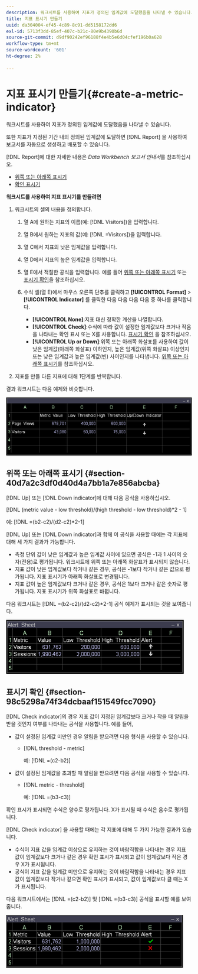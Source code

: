 ```yaml
---
description: 워크시트를 사용하여 지표가 정의된 임계값에 도달했음을 나타낼 수 있습니다.
title: 지표 표시기 만들기
uuid: da304004-ef45-4c89-8c91-dd5158172dd6
exl-id: 5713f3dd-85ef-407c-b21c-80e9b4390b6d
source-git-commit: d9df90242ef96188f4e4b5e6d04cfef196b0a628
workflow-type: tm+mt
source-wordcount: '601'
ht-degree: 2%

---
```


# 지표 표시기 만들기{#create-a-metric-indicator}

워크시트를 사용하여 지표가 정의된 임계값에 도달했음을 나타낼 수 있습니다.

또한 지표가 지정된 기간 내의 정의된 임계값에 도달하면 [!DNL Report] 을 사용하여 보고서를 자동으로 생성하고 배포할 수 있습니다.

[!DNL Report]에 대한 자세한 내용은 *Data Workbench 보고서 안내서*&#x200B;를 참조하십시오.

* [위쪽 또는 아래쪽 표시기](../../../../home/c-get-started/c-analysis-vis/c-wksts/c-metric-ind.md#section-40d7a2c3df0d40d4a7bb1a7e856abcba)
* [확인 표시기](../../../../home/c-get-started/c-analysis-vis/c-wksts/c-metric-ind.md#section-98c5298a74f34dcbaaf151549fcc7090)

**워크시트를 사용하여 지표 표시기를 만들려면**

1. 워크시트의 셀의 내용을 정의합니다.

   1. 열 A에 원하는 지표의 이름(예: [!DNL Visitors])을 입력합니다.
   1. 열 B에서 원하는 지표의 값(예: [!DNL =Visitors])을 입력합니다.
   1. 열 C에서 지표의 낮은 임계값을 입력합니다.
   1. 열 D에서 지표의 높은 임계값을 입력합니다.
   1. 열 E에서 적절한 공식을 입력합니다. 예를 들어 [위쪽 또는 아래쪽 표시기](../../../../home/c-get-started/c-analysis-vis/c-wksts/c-metric-ind.md#section-40d7a2c3df0d40d4a7bb1a7e856abcba) 또는 [표시기 확인](../../../../home/c-get-started/c-analysis-vis/c-wksts/c-metric-ind.md#section-98c5298a74f34dcbaaf151549fcc7090)을 참조하십시오.
   1. 수식 셀(열 E)에서 마우스 오른쪽 단추를 클릭하고 **[!UICONTROL Format]** > **[!UICONTROL Indicator]** 를 클릭한 다음 다음 다음 다음 중 하나를 클릭합니다.

      * **[!UICONTROL None]**:지표 대신 정확한 계산을 나열합니다.
      * **[!UICONTROL Check]**:수식에 따라 값이 설정한 임계값보다 크거나 작음을 나타내는 확인 표시 또는 X를 사용합니다. [표시기 확인](../../../../home/c-get-started/c-analysis-vis/c-wksts/c-metric-ind.md#section-98c5298a74f34dcbaaf151549fcc7090) 을 참조하십시오.
      * **[!UICONTROL Up or Down]**:위쪽 또는 아래쪽 화살표를 사용하여 값이 낮은 임계값(아래쪽 화살표) 이하인지, 높은 임계값(위쪽 화살표) 이상인지 또는 낮은 임계값과 높은 임계값(빈) 사이인지를 나타냅니다. [위쪽 또는 아래쪽 표시기](../../../../home/c-get-started/c-analysis-vis/c-wksts/c-metric-ind.md#section-40d7a2c3df0d40d4a7bb1a7e856abcba)를 참조하십시오.

1. 지표를 만들 다른 지표에 대해 1단계를 반복합니다.

결과 워크시트는 다음 예제와 비슷합니다.

![](assets/vis_Worksheet_Alerts.png)

## 위쪽 또는 아래쪽 표시기 {#section-40d7a2c3df0d40d4a7bb1a7e856abcba}

[!DNL Up] 또는 [!DNL Down indicator]에 대해 다음 공식을 사용하십시오.

[!DNL (metric value - low threshold)/(high threshold - low threshold)*2 - 1]

예: [!DNL =(b2-c2)/(d2-c2)*2-1]

[!DNL Up] 또는 [!DNL Down indicator]과 함께 이 공식을 사용할 때에는 각 지표에 대해 세 가지 결과가 가능합니다.

* 측정 단위 값이 낮은 임계값과 높은 임계값 사이에 있으면 공식은 -1과 1 사이의 숫자(전용)로 평가됩니다. 워크시트에 위쪽 또는 아래쪽 화살표가 표시되지 않습니다.
* 지표 값이 낮은 임계값보다 작거나 같은 경우, 공식은 -1보다 작거나 같은 값으로 평가됩니다. 지표 표시기가 아래쪽 화살표로 변경됩니다.
* 지표 값이 높은 임계값보다 크거나 같은 경우, 공식은 1보다 크거나 같은 숫자로 평가됩니다. 지표 표시기가 위쪽 화살표로 바뀝니다.

다음 워크시트는 [!DNL =(b2-c2)/(d2-c2)*2-1] 공식 예제가 표시되는 것을 보여줍니다.

![](assets/vis_Worksheet_Alerts_UpDown.png)

## 표시기 확인 {#section-98c5298a74f34dcbaaf151549fcc7090}

[!DNL Check indicator]의 경우 지표 값이 지정된 임계값보다 크거나 작을 때 알림을 받을 것인지 여부를 나타내는 공식을 사용합니다. 예를 들어,

* 값이 설정된 임계값 미만인 경우 알림을 받으려면 다음 형식을 사용할 수 있습니다.

   * [!DNL threshold - metric]

      예: [!DNL =(c2-b2)]

* 값이 설정된 임계값을 초과할 때 알림을 받으려면 다음 공식을 사용할 수 있습니다.

   * [!DNL metric - threshold]

      예: [!DNL =(b3-c3)]

확인 표시가 표시되면 수식은 양수로 평가됩니다. X가 표시될 때 수식은 음수로 평가됩니다.

[!DNL Check indicator] 을 사용할 때에는 각 지표에 대해 두 가지 가능한 결과가 있습니다.

* 수식이 지표 값을 임계값 이상으로 유지하는 것이 바람직함을 나타내는 경우 지표 값이 임계값보다 크거나 같은 경우 확인 표시가 표시되고 값이 임계값보다 작은 경우 X가 표시됩니다.
* 공식이 지표 값을 임계값 미만으로 유지하는 것이 바람직함을 나타내는 경우 지표 값이 임계값보다 작거나 같으면 확인 표시가 표시되고, 값이 임계값보다 클 때는 X가 표시됩니다.

다음 워크시트에서는 [!DNL =(c2-b2)] 및 [!DNL =(b3-c3)] 공식을 표시할 예를 보여 줍니다.

![](assets/vis_Worksheet_Alerts_Check.png)
